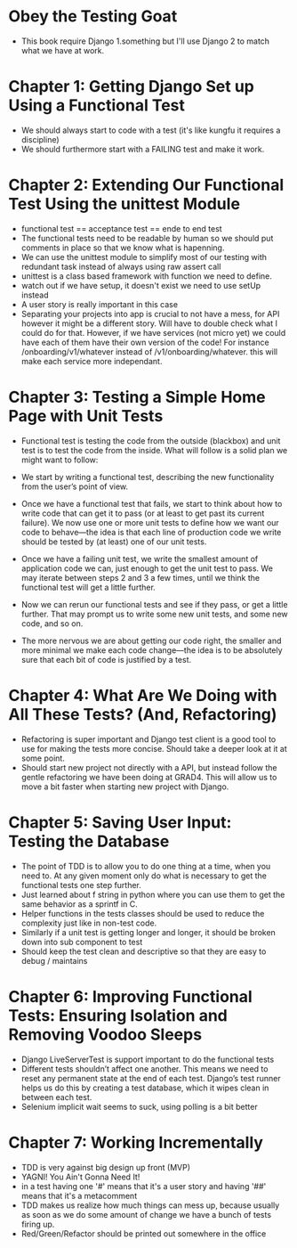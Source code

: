 # Obey the Testing Goat
- This book require Django 1.something but I'll use Django 2 to match what we have at work.

# Chapter 1: Getting Django Set up Using a Functional Test
- We should always start to code with a test (it's like kungfu it requires a discipline)
- We should furthermore start with a FAILING test and make it work.

# Chapter 2: Extending Our Functional Test Using the unittest Module
- functional test == acceptance test == ende to end test
- The functional tests need to be readable by human so we should put comments in place so that we know what is hapenning.
- We can use the unittest module to simplify most of our testing with redundant task instead of always using raw assert call
- unittest is a class based framework with function we need to define.
- watch out if we have setup, it doesn't exist we need to use setUp instead
- A user story is really important in this case
- Separating your projects into app is crucial to not have a mess, for API however it might be a different story. Will have to double check what I could do for that. However, if we have services (not micro yet) we could have each of them have their own version of the code! For instance /onboarding/v1/whatever instead of /v1/onboarding/whatever. this will make each service more independant.

# Chapter 3: Testing a Simple Home Page with Unit Tests
- Functional test is testing the code from the outside (blackbox) and unit test is to test the code from the inside. What will follow is a solid plan we might want to follow:
- We start by writing a functional test, describing the new functionality from the user’s point of view.

- Once we have a functional test that fails, we start to think about how to write code that can get it to pass (or at least to get past its current failure). We now use one or more unit tests to define how we want our code to behave—​the idea is that each line of production code we write should be tested by (at least) one of our unit tests.

- Once we have a failing unit test, we write the smallest amount of application code we can, just enough to get the unit test to pass. We may iterate between steps 2 and 3 a few times, until we think the functional test will get a little further.

- Now we can rerun our functional tests and see if they pass, or get a little further. That may prompt us to write some new unit tests, and some new code, and so on.

- The more nervous we are about getting our code right, the smaller and more minimal we make each code change—​the idea is to be absolutely sure that each bit of code is justified by a test.

# Chapter 4: What Are We Doing with All These Tests? (And, Refactoring)
- Refactoring is super important and Django test client is a good tool to use for making the tests more concise. Should take a deeper look at it at some point.
- Should start new project not directly with a API, but instead follow the gentle refactoring we have been doing at GRAD4. This will allow us to move a bit faster when starting new project with Django.

# Chapter 5: Saving User Input: Testing the Database
- The point of TDD is to allow you to do one thing at a time, when you need to. At any given moment only do what is necessary to get the functional tests one step further.
- Just learned about f string in python where you can use them to get the same behavior as a sprintf in C.
- Helper functions in the tests classes should be used to reduce the complexity just like in non-test code.
- Similarly if a unit test is getting longer and longer, it should be broken down into sub component to test
- Should keep the test clean and descriptive so that they are easy to debug / maintains

# Chapter 6: Improving Functional Tests: Ensuring Isolation and Removing Voodoo Sleeps
- Django LiveServerTest is support important to do the functional tests
- Different tests shouldn’t affect one another. This means we need to reset any permanent state at the end of each test. Django’s test runner helps us do this by creating a test database, which it wipes clean in between each test.
- Selenium implicit wait seems to suck, using polling is a bit better

# Chapter 7: Working Incrementally
- TDD is very against big design up front (MVP)
- YAGNI! You Ain't Gonna Need It!
- in a test having one '#' means that it's a user story and having '##' means that it's a metacomment
- TDD makes us realize how much things can mess up, because usually as soon as we do some amount of change we have a bunch of tests firing up.
- Red/Green/Refactor should be printed out somewhere in the office